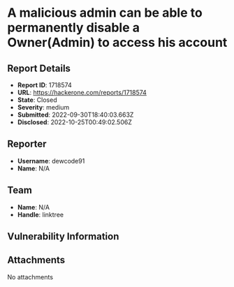 # A malicious admin can be able to permanently disable a Owner(Admin) to access his account

## Report Details
- **Report ID**: 1718574
- **URL**: https://hackerone.com/reports/1718574
- **State**: Closed
- **Severity**: medium
- **Submitted**: 2022-09-30T18:40:03.663Z
- **Disclosed**: 2022-10-25T00:49:02.506Z

## Reporter
- **Username**: dewcode91
- **Name**: N/A

## Team
- **Name**: N/A
- **Handle**: linktree

## Vulnerability Information


## Attachments
No attachments

